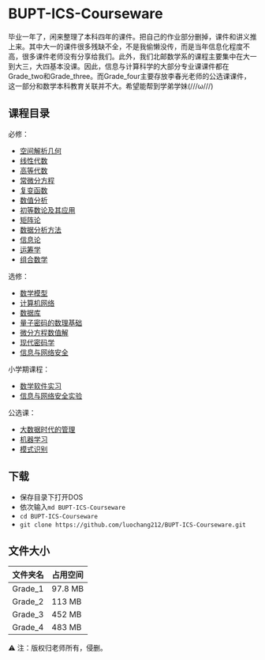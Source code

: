 # BUPT-ICS-Courseware

毕业一年了，闲来整理了本科四年的课件。把自己的作业部分删掉，课件和讲义推上来。其中大一的课件很多残缺不全，不是我偷懒没传，而是当年信息化程度不高，很多课件老师没有分享给我们。此外，我们北邮数学系的课程主要集中在大一到大三，大四基本没课。因此，信息与计算科学的大部分专业课课件都在Grade_two和Grade_three。而Grade_four主要存放李春光老师的公选课课件，这一部分和数学本科教育关联并不大。希望能帮到学弟学妹(///ω///)

## 课程目录

必修：
* [空间解析几何](https://github.com/luochang212/BUPT-ICS-Courseware/tree/master/Grade_1/%E7%A9%BA%E9%97%B4%E8%A7%A3%E6%9E%90%E5%87%A0%E4%BD%95)
* [线性代数](https://github.com/luochang212/BUPT-ICS-Courseware/tree/master/Grade_1/%E7%BA%BF%E6%80%A7%E4%BB%A3%E6%95%B0)
* [高等代数](https://github.com/luochang212/BUPT-ICS-Courseware/tree/master/Grade_1/%E9%AB%98%E7%AD%89%E4%BB%A3%E6%95%B0)
* [常微分方程](<https://github.com/luochang212/BUPT-ICS-Courseware/tree/master/Grade_2/%E5%B8%B8%E5%BE%AE%E5%88%86%E6%96%B9%E7%A8%8B>)
* [复变函数](https://github.com/luochang212/BUPT-ICS-Courseware/tree/master/Grade_2/%E5%A4%8D%E5%8F%98%E5%87%BD%E6%95%B0)
* [数值分析](<https://github.com/luochang212/BUPT-ICS-Courseware/tree/master/Grade_2/%E6%95%B0%E5%80%BC%E5%88%86%E6%9E%90>)
* [初等数论及其应用](https://github.com/luochang212/BUPT-ICS-Courseware/tree/master/Grade_3/%E5%A4%A7%E4%B8%89%EF%BC%88%E4%B8%8A%EF%BC%89/%E5%88%9D%E7%AD%89%E6%95%B0%E8%AE%BA%E5%8F%8A%E5%85%B6%E5%BA%94%E7%94%A8)
* [矩阵论](https://github.com/luochang212/BUPT-ICS-Courseware/tree/master/Grade_3/%E5%A4%A7%E4%B8%89%EF%BC%88%E4%B8%8A%EF%BC%89/%E7%9F%A9%E9%98%B5%E8%AE%BA)
* [数据分析方法](https://github.com/luochang212/BUPT-ICS-Courseware/tree/master/Grade_3/%E5%A4%A7%E4%B8%89%EF%BC%88%E4%B8%8A%EF%BC%89/%E6%95%B0%E6%8D%AE%E5%88%86%E6%9E%90%E6%B3%95)
* [信息论](https://github.com/luochang212/BUPT-ICS-Courseware/tree/master/Grade_3/%E5%A4%A7%E4%B8%89%EF%BC%88%E4%B8%8A%EF%BC%89/%E4%BF%A1%E6%81%AF%E8%AE%BA)
* [运筹学](https://github.com/luochang212/BUPT-ICS-Courseware/tree/master/Grade_3/%E5%A4%A7%E4%B8%89%EF%BC%88%E4%B8%8A%EF%BC%89/%E8%BF%90%E7%AD%B9%E5%AD%A6)
* [组合数学](https://github.com/luochang212/BUPT-ICS-Courseware/tree/master/Grade_3/%E5%A4%A7%E4%B8%89%EF%BC%88%E4%B8%8A%EF%BC%89/%E7%BB%84%E5%90%88%E6%95%B0%E5%AD%A6)

选修：
* [数学模型](https://github.com/luochang212/BUPT-ICS-Courseware/tree/master/Grade_2/%E6%95%B0%E5%AD%A6%E6%A8%A1%E5%9E%8B)
* [计算机网络](https://github.com/luochang212/BUPT-ICS-Courseware/tree/master/Grade_2/%E8%AE%A1%E7%AE%97%E6%9C%BA%E7%BD%91%E7%BB%9C)
* [数据库](https://github.com/luochang212/BUPT-ICS-Courseware/tree/master/Grade_2/%E6%95%B0%E6%8D%AE%E5%BA%93)
* [量子密码的数理基础](https://github.com/luochang212/BUPT-ICS-Courseware/tree/master/Grade_3/%E5%A4%A7%E4%B8%89%EF%BC%88%E4%B8%8B%EF%BC%89/%E9%87%8F%E5%AD%90%E5%AF%86%E7%A0%81%E7%9A%84%E6%95%B0%E7%90%86%E5%9F%BA%E7%A1%80)
* [微分方程数值解](https://github.com/luochang212/BUPT-ICS-Courseware/tree/master/Grade_3/%E5%A4%A7%E4%B8%89%EF%BC%88%E4%B8%8B%EF%BC%89/%E5%BE%AE%E5%88%86%E6%96%B9%E7%A8%8B%E6%95%B0%E5%80%BC%E8%A7%A3)
* [现代密码学](https://github.com/luochang212/BUPT-ICS-Courseware/tree/master/Grade_3/%E5%A4%A7%E4%B8%89%EF%BC%88%E4%B8%8B%EF%BC%89/%E7%8E%B0%E4%BB%A3%E5%AF%86%E7%A0%81%E5%AD%A6)
* [信息与网络安全](https://github.com/luochang212/BUPT-ICS-Courseware/tree/master/Grade_3/%E5%A4%A7%E4%B8%89%EF%BC%88%E4%B8%8B%EF%BC%89/%E4%BF%A1%E6%81%AF%E4%B8%8E%E7%BD%91%E7%BB%9C%E5%AE%89%E5%85%A8)

小学期课程：
* [数学软件实习](https://github.com/luochang212/BUPT-ICS-Courseware/tree/master/Grade_4/%E6%95%B0%E5%AD%A6%E8%BD%AF%E4%BB%B6%E5%AE%9E%E4%B9%A0(MATLAB))
* [信息与网络安全实验](https://github.com/luochang212/BUPT-ICS-Courseware/tree/master/Grade_3/%E5%A4%A7%E4%B8%89%EF%BC%88%E4%B8%8B%EF%BC%89/%E4%BF%A1%E6%81%AF%E4%B8%8E%E7%BD%91%E7%BB%9C%E5%AE%89%E5%85%A8%E5%AE%9E%E9%AA%8C)

公选课：
* [大数据时代的管理](https://github.com/luochang212/BUPT-ICS-Courseware/tree/master/Grade_1/%E5%A4%A7%E6%95%B0%E6%8D%AE%E6%97%B6%E4%BB%A3%E7%9A%84%E7%AE%A1%E7%90%86)
* [机器学习](https://github.com/luochang212/BUPT-ICS-Courseware/tree/master/Grade_4/%E6%9D%8E%E6%98%A5%E5%85%89-%E6%9C%BA%E5%99%A8%E5%AD%A6%E4%B9%A0)
* [模式识别](https://github.com/luochang212/BUPT-ICS-Courseware/tree/master/Grade_4/%E6%9D%8E%E6%98%A5%E5%85%89-%E6%A8%A1%E5%BC%8F%E8%AF%86%E5%88%AB)

## 下载

* 保存目录下打开DOS
* 依次输入`md BUPT-ICS-Courseware`
* `cd BUPT-ICS-Courseware`
* `git clone https://github.com/luochang212/BUPT-ICS-Courseware.git`

## 文件大小

|  文件夹名  |   占用空间    |
|------------|------------|
|Grade_1|97.8 MB|
|Grade_2|113 MB|
|Grade_3|452 MB|
|Grade_4|483 MB|

:warning:  注：版权归老师所有，侵删。
